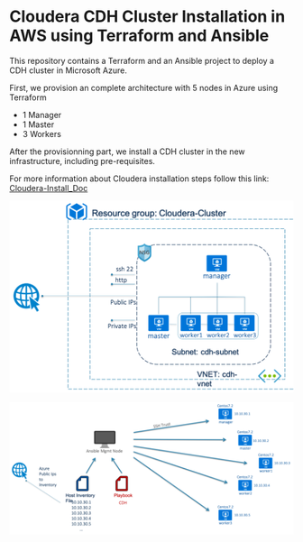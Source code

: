 # Cloudera CDH Cluster Installation in AWS using Terraform and Ansible

This repository contains a Terraform and an Ansible project to deploy a CDH cluster in Microsoft Azure.

First, we provision an complete architecture with 5 nodes in Azure using Terraform
- 1 Manager
- 1 Master
- 3 Workers

After the provisionning part, we install a CDH cluster in the new infrastructure, including pre-requisites.

For more information about Cloudera installation steps follow this link: [Cloudera-Install_Doc](https://github.com/MehB/Cloudera-Install_Doc/blob/master/installation_steps.md)


![alt text](images/architecture.png)

![alt text](images/architecture_ansible.png) 
